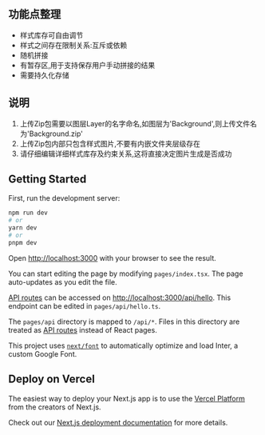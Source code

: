 ## 功能点整理

+ 样式库存可自由调节
+ 样式之间存在限制关系:互斥或依赖
+ 随机拼接
+ 有暂存区,用于支持保存用户手动拼接的结果
+ 需要持久化存储

## 说明

1. 上传Zip包需要以图层Layer的名字命名,如图层为'Background',则上传文件名为'Background.zip'
2. 上传Zip包内部只包含样式图片,不要有内嵌文件夹层级存在
3. 请仔细编辑详细样式库存及约束关系,这将直接决定图片生成是否成功

## Getting Started

First, run the development server:

```bash
npm run dev
# or
yarn dev
# or
pnpm dev
```

Open [http://localhost:3000](http://localhost:3000) with your browser to see the result.

You can start editing the page by modifying `pages/index.tsx`. The page auto-updates as you edit the file.

[API routes](https://nextjs.org/docs/api-routes/introduction) can be accessed on [http://localhost:3000/api/hello](http://localhost:3000/api/hello). This endpoint can be edited in `pages/api/hello.ts`.

The `pages/api` directory is mapped to `/api/*`. Files in this directory are treated as [API routes](https://nextjs.org/docs/api-routes/introduction) instead of React pages.

This project uses [`next/font`](https://nextjs.org/docs/basic-features/font-optimization) to automatically optimize and load Inter, a custom Google Font.

## Deploy on Vercel

The easiest way to deploy your Next.js app is to use the [Vercel Platform](https://vercel.com/new?utm_medium=default-template&filter=next.js&utm_source=create-next-app&utm_campaign=create-next-app-readme) from the creators of Next.js.

Check out our [Next.js deployment documentation](https://nextjs.org/docs/deployment) for more details.

